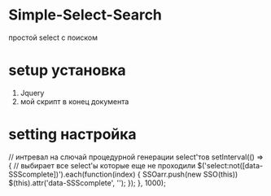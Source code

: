 # Simple-Select-Search
простой select с поиском

# setup установка
1) Jquery <script src="https://ajax.googleapis.com/ajax/libs/jquery/3.4.1/jquery.min.js"></script>
2) мой скрипт в конец документа <script src="SSS.js"></script>

# setting настройка

// интревал на слючай процедурной генерации select'тов
setInterval(() => {
// выбирает все select'ы которые еще не проходили
    $('select:not([data-SSScomplete])').each(function(index) {
        SSOarr.push(new SSO(this))
        $(this).attr('data-SSScomplete', '');
    });
}, 1000);
